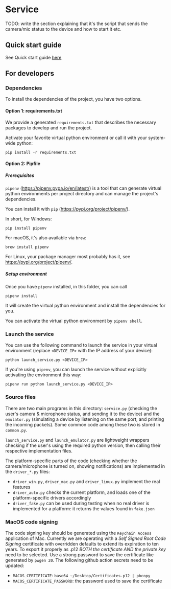 # Service

TODO: write the section explaining that it's the script that sends the camera/mic status to the device and how to start it etc.

## Quick start guide

See Quick start guide [here](../QuickStart.md)

## For developers

### Dependencies

To install the dependencies of the project, you have two options.

#### Option 1: requirements.txt

We provide a generated `requirements.txt` that describes the necessary packages to develop and run the project.

Activate your favorite virtual python environment or call it with your system-wide python:

```
pip install -r requirements.txt
```

#### Option 2: Pipfile

##### Prerequisites

`pipenv` (https://pipenv.pypa.io/en/latest/) is a tool that can generate virtual python environments per project directory and can manage the project's dependencies.

You can install it with `pip` (https://pypi.org/project/pipenv/).

In short, for Windows:

```
pip install pipenv
```

For macOS, it's also available via `brew`:

```
brew install pipenv
```

For Linux, your package manager most probably has it, see https://pypi.org/project/pipenv/.

##### Setup environment

Once you have `pipenv` installed, in this folder, you can call

```
pipenv install
```

It will create the virtual python environment and install the dependencies for you.

You can activate the virtual python environment by `pipenv shell`.

### Launch the service

You can use the following command to launch the service in your virtual environment (replace `<DEVICE_IP>` with the IP address of your device):

```
python launch_service.py <DEVICE_IP>
```

If you're using `pipenv`, you can launch the service without explicitly activating the environment this way:

```
pipenv run python launch_service.py <DEVICE_IP>
```

### Source files

There are two main programs in this directory: `service.py` (checking the user's camera & microphone status, and sending it to the device) and the `emulator.py` (simulating a device by listening on the same port, and printing the incoming packets). Some common code among these two is stored in `common.py`.

`launch_service.py` and `launch_emulator.py` are lightweight wrappers checking if the user's using the required python version, then calling their respective implementation files.

The platform-specific parts of the code (checking whether the camera/microphone is turned on, showing notifications) are implemented in the `driver_*.py` files:
- `driver_win.py`, `driver_mac.py` and `driver_linux.py` implement the real features
- `driver_auto.py` checks the current platform, and loads one of the platform-specific drivers accordingly
- `driver_fake.py` can be used during testing when no real driver is implemented for a platform: it returns the values found in `fake.json`

### MacOS code signing

The code signing key should be generated using the `Keychain Access` application of Mac.
Currently we are operating with a *Self Signed Root* *Code Signing* certificate with overridden defaults to extend its expiration to ten years.
To export it properly as .p12 *BOTH the certificate AND the private key* need to be selected.
Use a strong password to save the certificate like generated by `pwgen 20`.
The following github action secrets need to be updated:

- `MACOS_CERTIFICATE`: `base64 ~/Desktop/Certificates.p12 | pbcopy`
- `MACOS_CERTIFICATE_PASSWORD`: the password used to save the certificate

